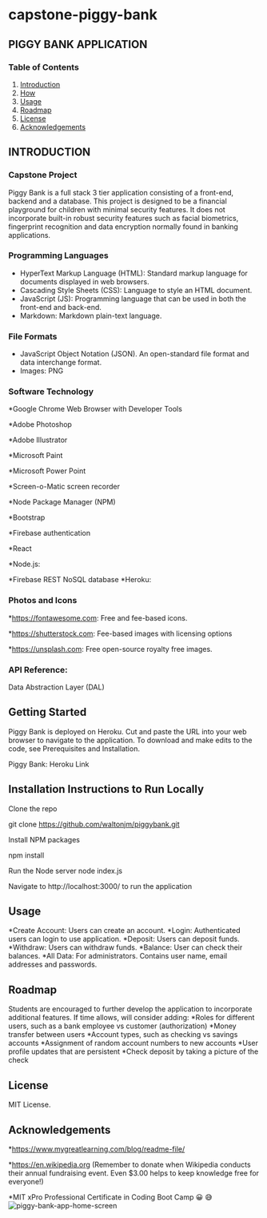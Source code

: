 # capstone-piggy-bank
## PIGGY BANK APPLICATION
### Table of Contents
1. [Introduction](##Introduction)
2. [How](##How)
3. [Usage](##Usage)
3. [Roadmap](##Roadmap)
4. [License](##License)
5. [Acknowledgements](##Acknowledgements)

## INTRODUCTION

### Capstone Project
Piggy Bank is a full stack 3 tier application consisting of a front-end, backend and a database. This project is designed to be a financial playground for children with minimal security features. It does not incorporate built-in robust security features such as facial biometrics, fingerprint recognition and data encryption normally found in banking applications. 

### Programming Languages
* HyperText Markup Language (HTML): Standard markup language for documents displayed in web browsers.
* Cascading Style Sheets (CSS): Language to style an HTML document.
* JavaScript (JS): Programming language that can be used in both the front-end and back-end.
* Markdown: Markdown plain-text language.

### File Formats
* JavaScript Object Notation (JSON). An open-standard file format and data interchange format.
* Images: PNG

### Software Technology
*Google Chrome Web Browser with Developer Tools

*Adobe Photoshop

*Adobe Illustrator

*Microsoft Paint

*Microsoft Power Point

*Screen-o-Matic screen recorder

*Node Package Manager (NPM)

*Bootstrap

*Firebase authentication

*React

*Node.js: 

*Firebase REST NoSQL database 
*Heroku:  

### Photos and Icons
*https://fontawesome.com: Free and fee-based icons.

*https://shutterstock.com: Fee-based images with licensing options

*https://unsplash.com: Free open-source royalty free images.

### API Reference: 
Data Abstraction Layer (DAL)

## Getting Started
Piggy Bank is deployed on Heroku. Cut and paste the URL into your web browser to navigate to the application. To download and make edits to the code, see Prerequisites and Installation.

Piggy Bank: Heroku Link 

## Installation Instructions to Run Locally

Clone the repo

git clone https://github.com/waltonjm/piggybank.git

Install NPM packages

npm install

Run the Node server
	node index.js

Navigate to http://localhost:3000/ to run the application

## Usage
*Create Account: Users can create an account.
*Login: Authenticated users can login to use application.
*Deposit: Users can deposit funds.
*Withdraw: Users can withdraw funds.
*Balance: User can check their balances.
*All Data: For administrators. Contains user name, email addresses and passwords. 

## Roadmap
Students are encouraged to further develop the application to incorporate additional features. If time allows, will consider adding:
*Roles for different users, such as a bank employee vs customer (authorization)
*Money transfer between users
*Account types, such as checking vs savings accounts
*Assignment of random account numbers to new accounts
*User profile updates that are persistent
*Check deposit by taking a picture of the check

## License
MIT License.

## Acknowledgements
*https://www.mygreatlearning.com/blog/readme-file/

*https://en.wikipedia.org (Remember to donate when Wikipedia conducts their annual fundraising event. Even $3.00 helps to keep knowledge free for everyone!)

*MIT xPro Professional Certificate in Coding Boot Camp
:grinning: :sweat_smile:
![piggy-bank-app-home-screen](https://user-images.githubusercontent.com/99291782/175390250-7c9351de-516e-4a40-973c-81f8e44fda82.png)


